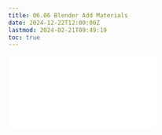 ```yaml
---
title: 06.06 Blender Add Materials
date: 2024-12-22T12:00:00Z
lastmod: 2024-02-21T09:49:19
toc: true
---
```


![Link to included file content](../../../../3d-modeling/blender/blender-add-materials.md)
